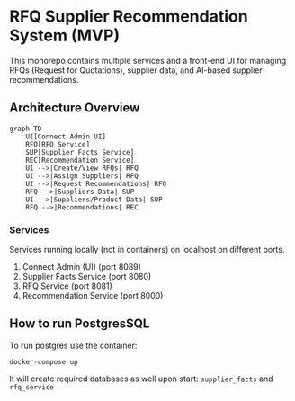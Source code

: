 # RFQ Supplier Recommendation System (MVP)

This monorepo contains multiple services and a front-end UI for managing RFQs (Request for Quotations), supplier data,
and AI-based supplier recommendations.

## Architecture Overview

```mermaid
graph TD
    UI[Connect Admin UI]
    RFQ[RFQ Service]
    SUP[Supplier Facts Service]
    REC[Recommendation Service]
    UI -->|Create/View RFQs| RFQ
    UI -->|Assign Suppliers| RFQ
    UI -->|Request Recommendations| RFQ
    RFQ -->|Suppliers Data| SUP
    UI -->|Suppliers/Product Data| SUP
    RFQ -->|Recommendations| REC
```

### Services

Services running locally (not in containers) on localhost on different ports.

1. Connect Admin (UI) (port 8089)
2. Supplier Facts Service (port 8080)
3. RFQ Service (port 8081)
4. Recommendation Service (port 8000)

## How to run PostgresSQL

To run postgres use the container:

```shell
docker-compose up
```

It will create required databases as well upon start: `supplier_facts` and `rfq_service`